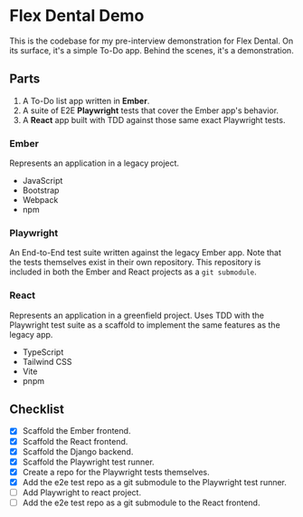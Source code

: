 # Flex Dental Demo

This is the codebase for my pre-interview demonstration for Flex Dental. On its surface, it's a simple To-Do app. Behind the scenes, it's a demonstration.

## Parts

1. A To-Do list app written in **Ember**.
2. A suite of E2E **Playwright** tests that cover the Ember app's behavior.
3. A **React** app built with TDD against those same exact Playwright tests.

### Ember

Represents an application in a legacy project.

- JavaScript
- Bootstrap
- Webpack
- npm

### Playwright

An End-to-End test suite written against the legacy Ember app. Note that the tests themselves exist in their own repository. This repository is included in both the Ember and React projects as a `git submodule`.

### React

Represents an application in a greenfield project. Uses TDD with the Playwright test suite as a scaffold to implement the same features as the legacy app.

- TypeScript
- Tailwind CSS
- Vite
- pnpm

## Checklist

- [x] Scaffold the Ember frontend.
- [x] Scaffold the React frontend.
- [x] Scaffold the Django backend.
- [x] Scaffold the Playwright test runner.
- [x] Create a repo for the Playwright tests themselves.
- [x] Add the e2e test repo as a git submodule to the Playwright test runner.
- [ ] Add Playwright to react project.
- [ ] Add the e2e test repo as a git submodule to the React frontend.
